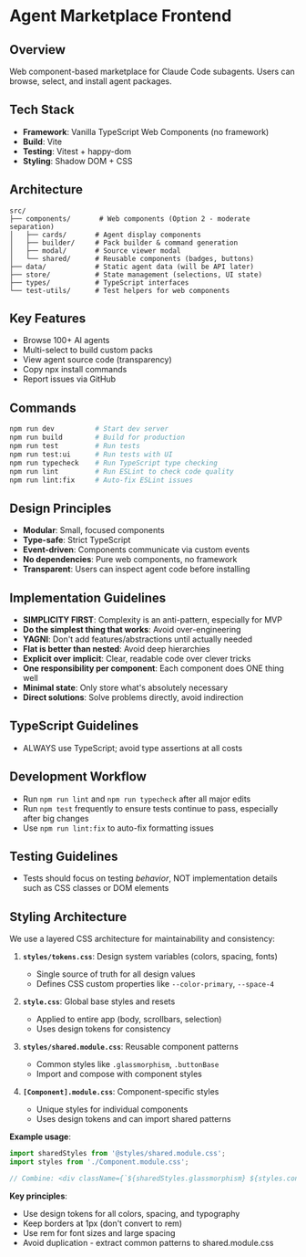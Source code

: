 # Agent Marketplace Frontend

## Overview
Web component-based marketplace for Claude Code subagents. Users can browse, select, and install agent packages.

## Tech Stack
- **Framework**: Vanilla TypeScript Web Components (no framework)
- **Build**: Vite
- **Testing**: Vitest + happy-dom
- **Styling**: Shadow DOM + CSS

## Architecture
```
src/
├── components/       # Web components (Option 2 - moderate separation)
│   ├── cards/       # Agent display components
│   ├── builder/     # Pack builder & command generation
│   ├── modal/       # Source viewer modal
│   └── shared/      # Reusable components (badges, buttons)
├── data/            # Static agent data (will be API later)
├── store/           # State management (selections, UI state)
├── types/           # TypeScript interfaces
└── test-utils/      # Test helpers for web components
```

## Key Features
- Browse 100+ AI agents
- Multi-select to build custom packs
- View agent source code (transparency)
- Copy npx install commands
- Report issues via GitHub

## Commands
```bash
npm run dev          # Start dev server
npm run build        # Build for production
npm run test         # Run tests
npm run test:ui      # Run tests with UI
npm run typecheck    # Run TypeScript type checking
npm run lint         # Run ESLint to check code quality
npm run lint:fix     # Auto-fix ESLint issues
```

## Design Principles
- **Modular**: Small, focused components
- **Type-safe**: Strict TypeScript
- **Event-driven**: Components communicate via custom events
- **No dependencies**: Pure web components, no framework
- **Transparent**: Users can inspect agent code before installing

## Implementation Guidelines
- **SIMPLICITY FIRST**: Complexity is an anti-pattern, especially for MVP
- **Do the simplest thing that works**: Avoid over-engineering
- **YAGNI**: Don't add features/abstractions until actually needed
- **Flat is better than nested**: Avoid deep hierarchies
- **Explicit over implicit**: Clear, readable code over clever tricks
- **One responsibility per component**: Each component does ONE thing well
- **Minimal state**: Only store what's absolutely necessary
- **Direct solutions**: Solve problems directly, avoid indirection

## TypeScript Guidelines
- ALWAYS use TypeScript; avoid type assertions at all costs

## Development Workflow
- Run `npm run lint` and `npm run typecheck` after all major edits
- Run `npm test` frequently to ensure tests continue to pass, especially after big changes
- Use `npm run lint:fix` to auto-fix formatting issues

## Testing Guidelines
- Tests should focus on testing *behavior*, NOT implementation details such as CSS classes or DOM elements

## Styling Architecture

We use a layered CSS architecture for maintainability and consistency:

1. **`styles/tokens.css`**: Design system variables (colors, spacing, fonts)
   - Single source of truth for all design values
   - Defines CSS custom properties like `--color-primary`, `--space-4`

2. **`style.css`**: Global base styles and resets
   - Applied to entire app (body, scrollbars, selection)
   - Uses design tokens for consistency

3. **`styles/shared.module.css`**: Reusable component patterns
   - Common styles like `.glassmorphism`, `.buttonBase`
   - Import and compose with component styles

4. **`[Component].module.css`**: Component-specific styles
   - Unique styles for individual components
   - Uses design tokens and can import shared patterns

**Example usage**:
```typescript
import sharedStyles from '@styles/shared.module.css';
import styles from './Component.module.css';

// Combine: <div className={`${sharedStyles.glassmorphism} ${styles.container}`}>
```

**Key principles**:
- Use design tokens for all colors, spacing, and typography
- Keep borders at 1px (don't convert to rem)
- Use rem for font sizes and large spacing
- Avoid duplication - extract common patterns to shared.module.css